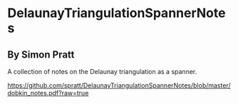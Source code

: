 DelaunayTriangulationSpannerNotes
=================================
## By Simon Pratt

A collection of notes on the Delaunay triangulation as a spanner.

https://github.com/spratt/DelaunayTriangulationSpannerNotes/blob/master/dobkin_notes.pdf?raw=true

